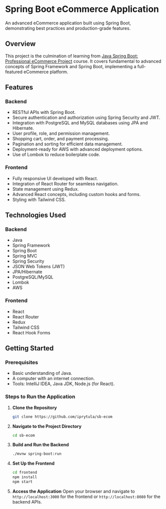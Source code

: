 # Spring Boot eCommerce Application

An advanced eCommerce application built using Spring Boot, demonstrating best practices and production-grade features.

## Overview

This project is the culmination of learning from [Java Spring Boot: Professional eCommerce Project](https://www.udemy.com/course/spring-boot-using-intellij-build-a-real-world-project/) course. It covers fundamental to advanced concepts of Spring Framework and Spring Boot, implementing a full-featured eCommerce platform.

## Features

### Backend
- RESTful APIs with Spring Boot.
- Secure authentication and authorization using Spring Security and JWT.
- Integration with PostgreSQL and MySQL databases using JPA and Hibernate.
- User profile, role, and permission management.
- Shopping cart, order, and payment processing.
- Pagination and sorting for efficient data management.
- Deployment-ready for AWS with advanced deployment options.
- Use of Lombok to reduce boilerplate code.

### Frontend
- Fully responsive UI developed with React.
- Integration of React Router for seamless navigation.
- State management using Redux.
- Advanced React concepts, including custom hooks and forms.
- Styling with Tailwind CSS.

## Technologies Used

### Backend
- Java
- Spring Framework
- Spring Boot
- Spring MVC
- Spring Security
- JSON Web Tokens (JWT)
- JPA/Hibernate
- PostgreSQL/MySQL
- Lombok
- AWS

### Frontend
- React
- React Router
- Redux
- Tailwind CSS
- React Hook Forms

## Getting Started

### Prerequisites
- Basic understanding of Java.
- A computer with an internet connection.
- Tools: IntelliJ IDEA, Java JDK, Node.js (for React).

### Steps to Run the Application

1. **Clone the Repository**
    ```bash
    git clone https://github.com/iprytula/sb-ecom
    ```

2. **Navigate to the Project Directory**
    ```bash
    cd sb-ecom
    ```

3. **Build and Run the Backend**
    ```bash
    ./mvnw spring-boot:run
    ```

4. **Set Up the Frontend**
    ```bash
    cd frontend
    npm install
    npm start
    ```

5. **Access the Application**
   Open your browser and navigate to `http://localhost:3000` for the frontend or `http://localhost:8080` for the backend APIs.
